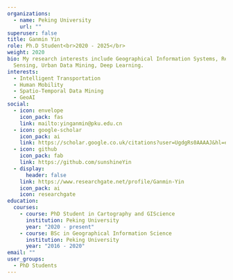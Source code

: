 ```yaml
---
organizations:
  - name: Peking University
    url: ""
superuser: false
title: Ganmin Yin
role: Ph.D Student<br>2020 - 2025</br>
weight: 2020
bio: My research interests include Geographical Information Systems, Remote
  Sensing, Urban Data Mining, Deep Learning.
interests:
  - Intelligent Transportation
  - Human Mobility
  - Spatio-Temporal Data Mining
  - GeoAI
social:
  - icon: envelope
    icon_pack: fas
    link: mailto:yinganmin@pku.edu.cn
  - icon: google-scholar
    icon_pack: ai
    link: https://scholar.google.co.uk/citations?user=UgdgRs0AAAAJ&hl=en
  - icon: github
    icon_pack: fab
    link: https://github.com/sunshineYin
  - display:
      header: false
    link: https://www.researchgate.net/profile/Ganmin-Yin
    icon_pack: ai
    icon: researchgate
education:
  courses:
    - course: PhD Student in Cartography and GIScience
      institution: Peking University
      year: "2020 - present"
    - course: BSc in Geographical Information Science
      institution: Peking University
      year: "2016 - 2020"
email: ""
user_groups:
  - PhD Students
---
```

